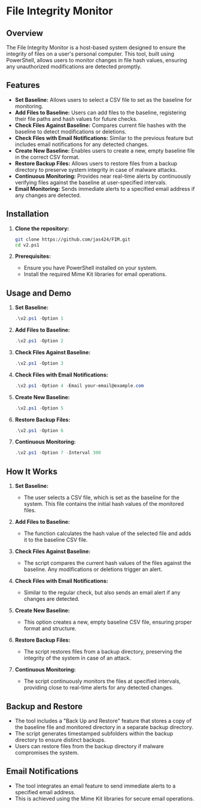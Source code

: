 # File Integrity Monitor

## Overview

The File Integrity Monitor is a host-based system designed to ensure the integrity of files on a user's personal computer. This tool, built using PowerShell, allows users to monitor changes in file hash values, ensuring any unauthorized modifications are detected promptly.

## Features

- **Set Baseline:** Allows users to select a CSV file to set as the baseline for monitoring.
- **Add Files to Baseline:** Users can add files to the baseline, registering their file paths and hash values for future checks.
- **Check Files Against Baseline:** Compares current file hashes with the baseline to detect modifications or deletions.
- **Check Files with Email Notifications:** Similar to the previous feature but includes email notifications for any detected changes.
- **Create New Baseline:** Enables users to create a new, empty baseline file in the correct CSV format.
- **Restore Backup Files:** Allows users to restore files from a backup directory to preserve system integrity in case of malware attacks.
- **Continuous Monitoring:** Provides near real-time alerts by continuously verifying files against the baseline at user-specified intervals.
- **Email Monitoring:** Sends immediate alerts to a specified email address if any changes are detected.

## Installation

1. **Clone the repository:**
    ```sh
    git clone https://github.com/jas424/FIM.git
    cd v2.ps1
    ```

2. **Prerequisites:**
    - Ensure you have PowerShell installed on your system.
    - Install the required Mime Kit libraries for email operations.

## Usage and Demo

1. **Set Baseline:**
    ```powershell
    .\v2.ps1 -Option 1
    ```

2. **Add Files to Baseline:**
    ```powershell
    .\v2.ps1 -Option 2
    ```

3. **Check Files Against Baseline:**
    ```powershell
    .\v2.ps1 -Option 3
    ```

4. **Check Files with Email Notifications:**
    ```powershell
    .\v2.ps1 -Option 4 -Email your-email@example.com
    ```

5. **Create New Baseline:**
    ```powershell
    .\v2.ps1 -Option 5
    ```

6. **Restore Backup Files:**
    ```powershell
    .\v2.ps1 -Option 6
    ```

7. **Continuous Monitoring:**
    ```powershell
    .\v2.ps1 -Option 7 -Interval 300
    ```

## How It Works

1. **Set Baseline:**
    - The user selects a CSV file, which is set as the baseline for the system. This file contains the initial hash values of the monitored files.

2. **Add Files to Baseline:**
    - The function calculates the hash value of the selected file and adds it to the baseline CSV file.

3. **Check Files Against Baseline:**
    - The script compares the current hash values of the files against the baseline. Any modifications or deletions trigger an alert.

4. **Check Files with Email Notifications:**
    - Similar to the regular check, but also sends an email alert if any changes are detected.

5. **Create New Baseline:**
    - This option creates a new, empty baseline CSV file, ensuring proper format and structure.

6. **Restore Backup Files:**
    - The script restores files from a backup directory, preserving the integrity of the system in case of an attack.

7. **Continuous Monitoring:**
    - The script continuously monitors the files at specified intervals, providing close to real-time alerts for any detected changes.

## Backup and Restore

- The tool includes a "Back Up and Restore" feature that stores a copy of the baseline file and monitored directory in a separate backup directory.
- The script generates timestamped subfolders within the backup directory to ensure distinct backups.
- Users can restore files from the backup directory if malware compromises the system.

## Email Notifications

- The tool integrates an email feature to send immediate alerts to a specified email address.
- This is achieved using the Mime Kit libraries for secure email operations.













